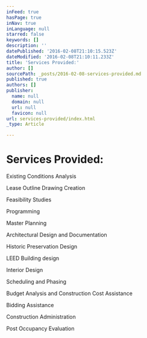 ```yaml
---
inFeed: true
hasPage: true
inNav: true
inLanguage: null
starred: false
keywords: []
description: ''
datePublished: '2016-02-08T21:10:15.523Z'
dateModified: '2016-02-08T21:10:11.233Z'
title: 'Services Provided:'
author: []
sourcePath: _posts/2016-02-08-services-provided.md
published: true
authors: []
publisher:
  name: null
  domain: null
  url: null
  favicon: null
url: services-provided/index.html
_type: Article

---
```

# Services Provided:

Existing Conditions Analysis  

Lease Outline Drawing Creation

Feasibility Studies 

Programming

Master Planning

Architectural Design and Documentation

Historic Preservation Design

LEED Building design

Interior Design

Scheduling and Phasing

Budget Analysis and Construction Cost Assistance

Bidding Assistance

Construction Administration

Post Occupancy Evaluation